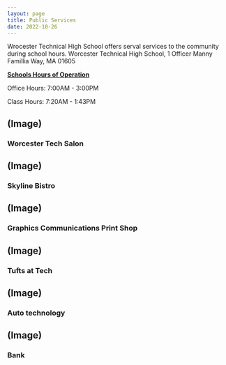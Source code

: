 ```yaml
---
layout: page
title: Public Services
date: 2022-10-26
---
```


Wrocester Technical High School offers serval services to the community during school hours.
Worcester Technical High School, 1 Officer Manny Famillia Way, MA 01605

<ins>**Schools Hours of Operation**</ins>

Office Hours: 7:00AM - 3:00PM

Class Hours: 7:20AM - 1:43PM



## (Image)
### Worcester Tech Salon

## (Image)
### Skyline Bistro

## (Image)
### Graphics Communications Print Shop

## (Image)
### Tufts at Tech

## (Image)
### Auto technology

## (Image)
### Bank